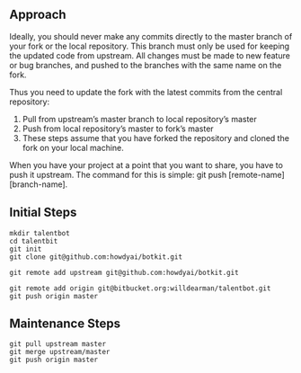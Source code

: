 ## Approach
Ideally, you should never make any commits directly to the master branch of your fork or the local repository. This branch must only be used for keeping the updated code from upstream. All changes must be made to new feature or bug branches, and pushed to the branches with the same name on the fork.

Thus you need to update the fork with the latest commits from the central repository:

1) Pull from upstream’s master branch to local repository’s master
2) Push from local repository’s master to fork’s master
3) These steps assume that you have forked the repository and cloned the fork on your local machine.

When you have your project at a point that you want to share, you have to push it upstream. The command for this is simple: git push [remote-name] [branch-name].


## Initial Steps
````
mkdir talentbot
cd talentbit
git init
git clone git@github.com:howdyai/botkit.git

git remote add upstream git@github.com:howdyai/botkit.git

git remote add origin git@bitbucket.org:willdearman/talentbot.git
git push origin master
````

## Maintenance Steps
````
git pull upstream master
git merge upstream/master
git push origin master
````

